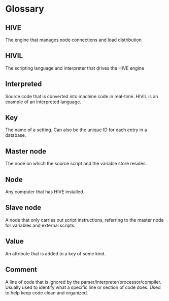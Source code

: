 # Glossary

## HIVE

The engine that manages node connections and load distribution

## HIVIL

The scripting language and interpreter that drives the HIVE engine

## Interpreted

Source code that is converted into machine code in real-time. HIVIL is an example of an interpreted language.

## Key

The name of a setting. Can also be the unique ID for each entry in a database.

## Master node

The node on which the source script and the variable store resides.

## Node

Any computer that has HIVE installed.

## Slave node

A node that only carries out script instructions, referring to the master node for variables and external scripts.

## Value

An attribute that is added to a key of some kind.

## Comment

A line of code that is ignored by the parser/interpreter/processor/compiler. Usually used to identify what a specific line or section of code does. Used to help keep code clean and organized.